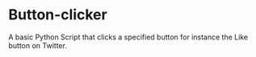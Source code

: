 # Button-clicker
A basic Python Script that clicks a specified button for instance the Like button on Twitter.
